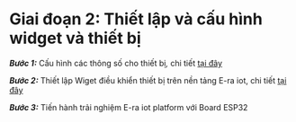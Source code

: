 # Giai đoạn 2: Thiết lập và cấu hình widget và thiết bị

_**Bước 1:**_ Cấu hình các thông số cho thiết b&#x1ECB;_,_ chi tiết [tại đây](https://era-open-iot-platform.gitbook.io/documentation/huong-dan-su-dung/quan-ly-gateway)

_**Bước 2:**_ Thiết lập Wiget điều khiển thiết bị trên nền tảng E-ra iot, chi tiết [tại đây](https://era-open-iot-platform.gitbook.io/documentation/huong-dan-su-dung/quan-ly-unit)

_**Bước 3:**_ Tiến hành trải nghiệm E-ra iot platform với Board ESP32
